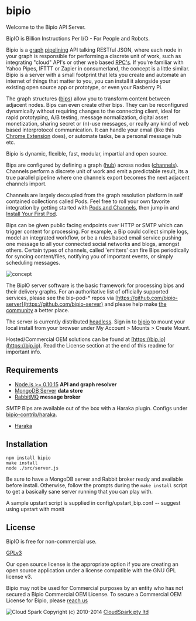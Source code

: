 bipio
=========

Welcome to the Bipio API Server. 

BipIO is Billion Instructions Per I/O - For People and Robots.  

Bipio is a [graph](http://en.wikipedia.org/wiki/Directed_graph) <a href="http://en.wikipedia.org/wiki/Pipeline_(software)">pipelining</a>
API talking RESTful JSON, where each node in your graph is responsible for performing a discrete unit of work, such as integrating "cloud" API's or other web 
based [RPC's](http://en.wikipedia.org/wiki/Remote_procedure_call).  If you're familiar with Yahoo Pipes, IFTTT or Zapier in consumerland, the concept
is a little similar.  Bipio is a server with a small footprint that lets you create and automate an internet of things that matter to you, you
can install it alongside your existing open source app or prototype, or even your Rasberry Pi.  

The graph structures ([bips](https://bip.io/docs/resource/rest/bip)) allow you to transform content between adjacent nodes.  Bips can even create other bips.
They can be reconfigured dynamically without requiring changes to the connecting client, ideal for rapid prototyping, A/B testing,
message normalization, digital asset monetization, sharing secret or (n)-use messages, or really any kind of web based interprotocol communication.
It can handle your email (like this [Chrome Extension](http://goo.gl/ZVIkfr) does), or automate tasks, be a personal message hub etc.

Bipio is dynamic, flexible, fast, modular, impartial and open source.

Bips are configured by defining a graph ([hub](https://bip.io/docs/resource/rest/bip#resource_rest_bip_hubs)) across nodes ([channels](https://bip.io/docs/resource/rest/channel)).
Channels perform a discrete unit of work and emit a predictable result, its a true parallel pipeline where one channels export becomes the next adjacent channels import.  

Channels are largely decoupled from the graph resolution platform in self contained collections called Pods.  Feel free to roll your 
own favorite integration by getting started with [Pods and Channels](https://github.com/bipio-server/bipio/wiki/Pods-and-Channels),
then jump in and [Install Your First Pod](https://github.com/bipio-server/bipio/wiki/Getting-Started-:--Installing-Pods).

Bips can be given public facing endpoints over HTTP or SMTP which can trigger content for processing.  For example,
a Bip could collect simple logs, model an integrated workflow, or be a rules based email service pushing one message to all your connected
social networks and blogs, amongst others.  Certain types of channels, called 'emitters' can fire Bips periodically for syncing content/files,
notifying you of important events, or simply scheduling messages.

![concept](https://bip.io/static/img/docs/bip_concept.png)

The BipIO server software is the basic framework for processing bips and their delivery graphs.  For an authoritative list of officially
supported services, please see the bip-pod-* repos via [https://github.com/bipio-server](https://github.com/bipio-server) and please help make 
[the community](https://groups.google.com/forum/#!forum/bipio-api) a better place.

The server is currently distributed [headless](http://en.wikipedia.org/wiki/Headless_system).  Sign in to [bipio](https://bip.io)
to mount your local install from your browser under My Account > Mounts > Create Mount.

Hosted/Commercial OEM solutions can be found at [https://bip.io](https://bip.io). Read the License section at the end of this readme for important info.

Requirements
-

  - [Node.js >= 0.10.15](http://nodejs.org) **API and graph resolver**
  - [MongoDB Server](http://www.mongodb.org) **data store**
  - [RabbitMQ](http://www.rabbitmq.com) **message broker**

SMTP Bips are available out of the box with a Haraka plugin.  Configs under [bipio-contrib/haraka](https://github.com/bipio-server/bipio-contrib).

  - [Haraka](https://github.com/baudehlo/Haraka)

## Installation

    npm install bipio
    make install
    node ./src/server.js

Be sure to have a MongoDB server and Rabbit broker ready and available before install.  Otherwise, follow the prompts
during the `make install` script to get a basically sane server running that you can play with.

A sample upstart script is supplied in config/upstart_bip.conf -- suggest using upstart with monit

## License

BipIO is free for non-commercial use.

[GPLv3](http://www.gnu.org/copyleft/gpl.html)

Our open source license is the appropriate option if you are creating an open source application under a license compatible with the GNU GPL license v3. 

Bipio may not be used for Commercial purposes by an entity who has not secured a Bipio Commercial OEM License.  To secure a Commercial OEM License for Bipio,
please [reach us](mailto:enquiries@cloudspark.com.au)

![Cloud Spark](http://www.cloudspark.com.au/cdn/static/img/cs_logo.png "Cloud Spark - Rapid Web Stacks Built Beautifully")
Copyright (c) 2010-2014  [CloudSpark pty ltd](http://www.cloudspark.com.au)

